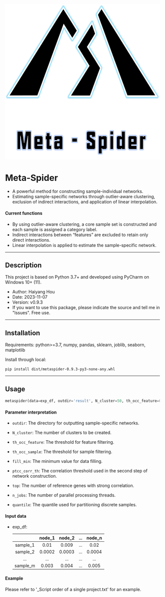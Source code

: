 <div align=center><img width="684" height="504.5" src="docs/MSlogo2.png"/></div>

# Meta-Spider
- A powerful method for constructing sample-individual networks.
- Estimating sample-specific networks through outlier-aware clustering, exclusion of indirect interactions, and application of linear interpolation.

#### Current functions

- By using outlier-aware clustering, a core sample set is constructed and each sample is assigned a category label.
- Indirect interactions between “features” are excluded to retain only direct interactions.
- Linear interpolation is applied to estimate the sample-specific network.

-------------

## Description

This project is based on Python 3.7+ and developed using PyCharm on Windows 10+ (11).

- Author: Haiyang Hou
- Date: 2023-11-07
- Version: v0.9.3
- If you want to use this package, please indicate the source and tell me in "lssues". Free use.

-------------

## Installation
Requirements: python>=3.7, numpy, pandas, sklearn, joblib, seaborn, matplotlib

Install through local:
```commandline
pip install dist/metaspider-0.9.3-py3-none-any.whl
```
-------------

## Usage
```python
metaspider(data=exp_df, outdir='result', N_cluster=50, th_occ_feature=0.5, th_occ_sample=0.50, fill_min=0.00001, ptcc_corr_th=0.35, top=5, n_jobs=16, quantile=0.25)
```

#### Parameter interpretation

- `outdir`: The directory for outputting sample-specific networks.

- `N_cluster`: The number of clusters to be created.

- `th_occ_feature`: The threshold for feature filtering.

- `th_occ_sample`: The threshold for sample filtering.

- `fill_min`: The minimum value for data filling.

- `ptcc_corr_th`: The correlation threshold used in the second step of network construction.

- `top`: The number of reference genes with strong correlation.

- `n_jobs`: The number of parallel processing threads.

- `quantile`: The quantile used for partitioning discrete samples.


#### Input data
- exp_df:

  |       | node_1 | node_2 | ... | node_n |
  | :---: | :----: | :-------: | :-------: | :---: |
  |  sample_1   | 0.01  |    0.009    |    ...     | 0.02 |
  |  sample_2   | 0.0002  |   0.0003    |    ...      | 0.0004 |
  |  ...   | ...   |    ...     |    ...      | ...  |
  |  sample_m   | 0.003  |   0.004    |    ...      | 0.005 |


#### Example

Please refer to '_Script order of a single project.txt' for an example.

